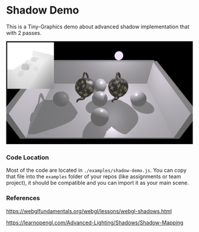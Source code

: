 # Shadow Demo

This is a Tiny-Graphics demo about advanced shadow implementation that with 2 passes.

![main](./docs/main.png)

### Code Location

Most of the code are located in `./examples/shadow-demo.js`. You can copy that file into the `examples` folder of your repos (like assignments or team project), it should be compatible and you can import it as your main scene.

### References

https://webglfundamentals.org/webgl/lessons/webgl-shadows.html

https://learnopengl.com/Advanced-Lighting/Shadows/Shadow-Mapping